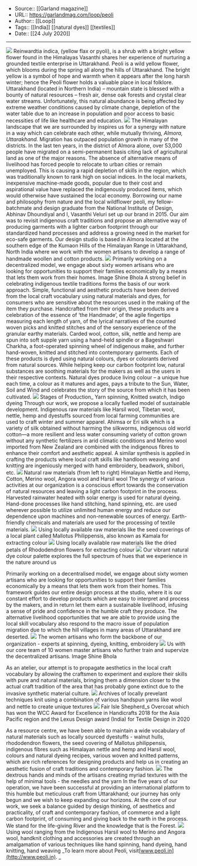﻿
  * Source:: [[Garland magazine]]
  * URL:: https://garlandmag.com/loop/peoli
  * Author:: [[Loop]]
  * Tags:: [[India]] [[natural dyes]] [[textiles]]
  * Date:: [[24 July 2020]]


* * *
![](https://garlandmag.com/wp-content/uploads/2020/07/Reinwardtia-indica-yellow-flax-or-pyoli-is-a-shrub-with-a-bright-yellow-flower-found-in-the-Himalayas-1024x685.jpg)
Reinwardtia indica, (yellow flax or pyoli), is a shrub with a bright yellow flower found in the Himalayas
Vasanthi shares her experience of nurturing a grounded textile enterprise in Uttarakhand.
Peoli is a wild yellow flower, which blooms during the spring all along the hills of Uttarakhand. The bright yellow is a symbol of hope and warmth when it appears after the long harsh winter; hence the Peoli flower holds a valuable place in local folklore.
Uttarakhand (located in Northern India) – mountain state is blessed with a bounty of natural resources – fresh air, dense oak forests and crystal clear water streams. Unfortunately, this natural abundance is being affected by extreme weather conditions caused by climate change, depletion of the water table due to an increase in population and poor access to basic necessities of life like healthcare and education.
![](https://garlandmag.com/wp-content/uploads/2020/07/The-Himalayan-landscape-that-we-are-surrounded-by-inspires-us-for-a-synergy-with-nature-in-a-way-which-can-celebrate-each-other-while-mutually-thriving-1024x685.jpg)
The Himalayan landscape that we are surrounded by inspires us for a synergy with nature in a way which can celebrate each other, while mutually thriving, _Almora, Uttarakhand._
Migration has outpaced population growth in many of the districts. In the last ten years, in the district of Almora alone, over 53,000 people have migrated on a semi-permanent basis citing lack of agricultural land as one of the major reasons. The absence of alternative means of livelihood has forced people to relocate to urban cities or remain unemployed. This is causing a rapid depletion of skills in the region, which was traditionally known to rank high on social indices. In the local markets, inexpensive machine-made goods, popular due to their cost and aspirational value have replaced the indigenously produced items, which would otherwise have sustained the local economy.
Borrowing our name and philosophy from nature and the local wildflower peoli, my fellow-batchmate and design graduate from the National Institute of Design, Abhinav Dhoundiyal and I, Vasanthi Veluri set up our brand in 2015. Our aim was to revisit indigenous craft traditions and propose an alternative way of producing garments with a lighter carbon footprint through our standardized hand processes and address a growing need in the market for eco-safe garments. Our design studio is based in Almora located at the southern edge of the Kumaon Hills of the Himalayan Range in Uttarakhand, North India where we work with the women artisans to develop a range of handmade woollen and cotton products.
![](https://garlandmag.com/wp-content/uploads/2020/07/Primarily-working-on-a-decentralized-model-1024x683.jpg)
Primarily working on a decentralized model, we engage about sixty women artisans who are looking for opportunities to support their families economically by a means that lets them work from their homes. Image Shine Bhola
A strong belief in celebrating indigenous textile traditions forms the basis of our work approach. Simple, functional and aesthetic products have been derived from the local craft vocabulary using natural materials and dyes, for consumers who are sensitive about the resources used in the making of the item they purchase.
Handcrafted from their origin, these products are a celebration of the essence of ‘the Handmade’, of the agile fingertips measuring each length of yarn, of the lyrical narratives of the counted woven picks and knitted stitches and of the sensory experience of the granular earthy materials. Carded wool, cotton, silk, nettle and hemp are spun into soft supple yarn using a hand-held spindle or a Bageshwari Charkha, a foot-operated spinning wheel of indigenous make, and further hand-woven, knitted and stitched into contemporary garments. Each of these products is dyed using natural colours, dyes or colorants derived from natural sources. While helping keep our carbon footprint low, natural substances are soothing materials for the makers as well as the users in their respective contexts. Natural dyes produce living colour – a unique hue each time, a colour as it matures and ages, pays a tribute to the Sun, Water, Soil and Wind and celebrates the story of the source from which it has been cultivated.
![](https://garlandmag.com/wp-content/uploads/2020/07/Stages-of-Production_-Yarn-spinning-Knitted-swatch-Indigo-dyeing-1024x532.jpg)
Stages of Production_ Yarn spinning, Knitted swatch, Indigo dyeing
Through our work, we propose a locally fuelled model of sustainable development. Indigenous raw materials like Harsil wool, Tibetan wool, nettle, hemp and dyestuffs sourced from local farming communities are used to craft winter and summer apparel. Ahimsa or Eri silk which is a variety of silk obtained without harming the silkworms, indigenous old world cotton—a more resilient and less water consuming variety of cotton grown without any synthetic fertilizers in arid climatic conditions and Merino wool imported from New Zealand are combined with the indigenous fibres to enhance their comfort and aesthetic appeal. A similar synthesis is applied in crafting the products where local craft skills like handloom weaving and knitting are ingeniously merged with hand embroidery, beadwork, shibori, etc.
![](https://garlandmag.com/wp-content/uploads/2020/07/Natural-raw-materials-from-left-to-right-Himalayan-Nettle-and-Hemp-Cotton-Merino-wool-Angora-wool-and-Harsil-wool-1024x342.jpg)
Natural raw materials (from left to right) Himalayan Nettle and Hemp, Cotton, Merino wool, Angora wool and Harsil wool
The synergy of various activities at our organization is a conscious effort towards the conservation of natural resources and leaving a light carbon footprint in the process. Harvested rainwater heated with solar energy is used for natural dyeing. Hand-done processes like hand stitching, hand spinning, etc. are used wherever possible to utilize unlimited human energy and reduce our dependence upon machines and non-renewable sources of energy. Earth-friendly chemicals and materials are used for the processing of textile materials.
[![](https://garlandmag.com/wp-content/uploads/2020/07/Using-locally-available-raw-materials-like-the-seed-coverings-of-a-local-plant-called-Mallotus-Philippensis-also-known-as-Kamala-for-extracting-colour.jpg)](https://garlandmag.com/wp-content/uploads/2020/07/Using-locally-available-raw-materials-like-the-seed-coverings-of-a-local-plant-called-Mallotus-Philippensis-also-known-as-Kamala-for-extracting-colour.jpg)
     Using locally available raw materials like the seed coverings of a local plant called Mallotus Philippensis, also known as Kamala for extracting colour
[![](https://garlandmag.com/wp-content/uploads/2020/07/Using-locally-available-raw-materials-like-the-dried-petals-of-Rhododendron-flowers-for-extracting-colour.jpg)](https://garlandmag.com/wp-content/uploads/2020/07/Using-locally-available-raw-materials-like-the-dried-petals-of-Rhododendron-flowers-for-extracting-colour.jpg)
     Using locally available raw materials like the dried petals of Rhododendron flowers for extracting colour
[![](https://garlandmag.com/wp-content/uploads/2020/07/Our-vibrant-natural-dye-colour-palette-explores-the-full-spectrum-of-hues-that-we-experience-in-the-nature-around-us.jpg)](https://garlandmag.com/wp-content/uploads/2020/07/Our-vibrant-natural-dye-colour-palette-explores-the-full-spectrum-of-hues-that-we-experience-in-the-nature-around-us.jpg)
     Our vibrant natural dye colour palette explores the full spectrum of hues that we experience in the nature around us
  

Primarily working on a decentralised model, we engage about sixty women artisans who are looking for opportunities to support their families economically by a means that lets them work from their homes. This framework guides our entire design process at the studio, where it is our constant effort to develop products which are easy to interpret and process by the makers, and in return let them earn a sustainable livelihood, infusing a sense of pride and confidence in the humble craft they produce.
The alternative livelihood opportunities that we are able to provide using the local skill vocabulary also respond to the macro issue of population migration due to which the hill villages in many areas of Uttarakhand are deserted.
[![](https://garlandmag.com/wp-content/uploads/2020/07/The-women-artisans-who-form-the-backbone-of-our-organization-experts-at-spinning-dyeing-knitting-embroidery-883x1024.jpg)](https://garlandmag.com/wp-content/uploads/2020/07/The-women-artisans-who-form-the-backbone-of-our-organization-experts-at-spinning-dyeing-knitting-embroidery.jpg)
     The women artisans who form the backbone of our organization - experts at spinning, dyeing, knitting, embroidery
[![](https://garlandmag.com/wp-content/uploads/2020/07/Us-with-our-core-team-of-10-women-master-artisans-who-further-train-and-supervize-the-decentralized-artisans.-Image-Shine-BholaJPG-1024x683.jpg)](https://garlandmag.com/wp-content/uploads/2020/07/Us-with-our-core-team-of-10-women-master-artisans-who-further-train-and-supervize-the-decentralized-artisans.-Image-Shine-BholaJPG.jpg)
     Us with our core team of 10 women master artisans who further train and supervize the decentralized artisans. Image Shine Bhola
  

As an atelier, our attempt is to propagate aesthetics in the local craft vocabulary by allowing the craftsmen to experiment and explore their skills with pure and natural materials, bringing them a dimension closer to the actual craft tradition of the area that has probably gone extinct due to the invasive synthetic material culture.
[![](https://garlandmag.com/wp-content/uploads/2020/07/Archives-of-locally-prevelant-techniques-knit-using-a-combination-of-various-handspun-yarns-like-wool-and-nettle-to-create-unique-textures-1024x509.jpg)](https://garlandmag.com/wp-content/uploads/2020/07/Archives-of-locally-prevelant-techniques-knit-using-a-combination-of-various-handspun-yarns-like-wool-and-nettle-to-create-unique-textures.jpg)
     Archives of locally prevelant techniques knit using a combination of various handspun yarns like wool and nettle to create unique textures
[![](https://garlandmag.com/wp-content/uploads/2020/07/Fair-Isle-Shepherd_s-Overcoat-which-has-won-the-WCC-Award-for-Excellence-in-Handicrafts-2018-for-the-Asia-Pacific-region-and-the-Lexus-Design-award-India-for-Textile-Design-in-2020-685x1024.jpg)](https://garlandmag.com/wp-content/uploads/2020/07/Fair-Isle-Shepherd_s-Overcoat-which-has-won-the-WCC-Award-for-Excellence-in-Handicrafts-2018-for-the-Asia-Pacific-region-and-the-Lexus-Design-award-India-for-Textile-Design-in-2020.jpg)
     Fair Isle Shepherd_s Overcoat which has won the WCC Award for Excellence in Handicrafts 2018 for the Asia Pacific region and the Lexus Design award (India) for Textile Design in 2020
  

As a resource centre, we have been able to maintain a wide vocabulary of natural materials such as locally sourced dyestuffs - walnut hulls, rhododendron flowers, the seed covering of Mallotus philippensis, indigenous fibres such as Himalayan nettle and hemp and Harsil wool, colours and natural dyeing recipes, various woven and knitted patterns, which are rich references for designing products and help us in creating an aesthetic fusion of craft traditions and contemporary fashion.
![](https://garlandmag.com/wp-content/uploads/2020/07/The-dextrous-hands-and-minds-of-the-artisans-creating-myriad-textures-with-the-help-of-minimal-tools-the-needles-and-the-yarn-1024x685.jpg)
The dextrous hands and minds of the artisans creating myriad textures with the help of minimal tools - the needles and the yarn
In the five years of our operation, we have been successful at providing an international platform to this humble but meticulous craft from Uttarakhand; our journey has only begun and we wish to keep expanding our horizons. At the core of our work, we seek a balance guided by design thinking, of aesthetics and practicality, of craft and contemporary fashion, of commerce and a light carbon footprint, of consuming and giving back to the earth in the process. We stand for the life-giving River and the knowledge that is the Forest.
![](https://garlandmag.com/wp-content/uploads/2020/07/last-image-1024x373.jpg)
Using wool ranging from the Indigenous Harsil wool to Merino and Angora wool, handknit clothing and accessories are created through an amalgamation of various techniques like hand spinning, hand dyeing, hand knitting, hand weaving
 _To learn more about Peoli, visit[www.peoli.in](http://www.peoli.in). _
